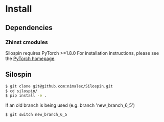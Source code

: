 # Install

## Dependencies

### Zhinst cmodules

Silospin requires PyTorch >=1.8.0 For installation instructions, please see the [PyTorch homepage](https://pytorch.org/).


## Silospin  

```bash
$ git clone git@github.com:nimalec/Silospin.git  
$ cd silospin/
$ pip install -e .
```

If an old branch is being used (e.g. branch 'new_branch_6_5')
```bash
$ git switch new_branch_6_5  
```
